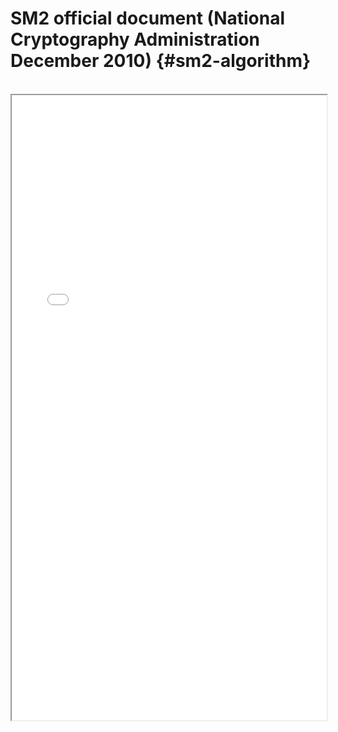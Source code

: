 # SM2 official document (National Cryptography Administration December 2010) {#sm2-algorithm}
<br>
<iframe src="/pdf/SM2-Algorithm.pdf#view=fit" width="100%" height="1000"> </iframe>